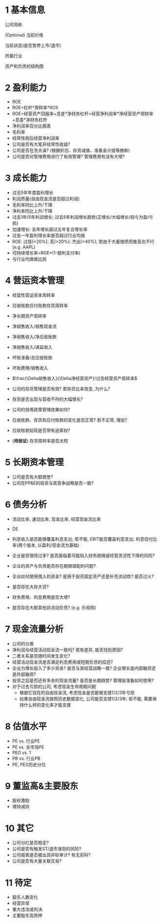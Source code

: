 # 1 基本信息

公司简称

(Optional) 当前价格

当前状态(是否暂停上市/退市)

所属行业

资产和负债的结构图

# 2 盈利能力

* ROE
* ROE=杠杆\*周转率\*ROS
* ROE=经营资产回报率+息差\*净财务杠杆=经营净利润率\*净经营资产周转率+息差\*净财务杠杆
* 净利润率百分比报表
* 毛利率
* 经常性税后经营净利润率
* 公司是否有大笔非经常性收益?
* 公司是否在洗大澡? (根据折旧、存货减值、准备金计提等推断)
* 公司是否对管理费用进行了有效管理? 管理费用有没有大增?

# 3 成长能力

* 过去5年年度盈利增长
* 利润质量(自由现金流是否超过利润)
* 毛利率同比上升/下降
* 净利率同比上升/下降
* 过去1年/5年利润增长; 过去5年利润增长趋势(正增长/大幅增长/扭亏为盈/亏损)
* 加速增长: 去年增长超过五年复合增长率
* 过去一年盈利增长率是否超过行业均值
* ROE: 过低(<20%); 高(>20%); 杰出(>40%); 若由于大量借债而推高也不行(e.g. AAPL)
* 可持续增长率=ROE\*(1-股利支付率)
* 与行业均值做比较

# 4 营运资本管理

* 经营性营运资本周转率
* 应收账款应付账款存货周转率
* 净长期资产周转率
* 净销售收入/销售现金流
* 净销售收入/净应收账款
* 净销售收入/递延收入
* 坏账准备/总应收账款
* 坏账费用/销售收入
* $\frac{\Delta销售收入}{\Delta净经营资产}/过去经营资产周转率$



* 公司的存货管理是否有效? 若存货比率改变, 为什么?
* 存货是否出现与营收不符的大幅增长?
* 公司的信用政策管理效果如何?
* 应收账款、存货和应付账款的变化是否正常? 若不正常, 理由?
* 应收账款贴现是否带有追索权?
* (**待验证**) 存货周转率是否太短

# 5 长期资本管理

* 公司是否有大额商誉?
* 公司在PP&E的投资与其竞争战略是否一致?

# 6 债务分析

* 流动比率, 速动比率, 现金比率, 经营现金流比率
* DE
* 利息收入是否能够覆盖利息支出; 若不能, EBIT能否覆盖利息支出; 利息偿付比率(两个版本, 以盈利/现金流为基础)



* 企业是否借债过多? 是否面临着可能陷入财务困境或经营灵活性下降的风险?
* 企业的资产与负债是否存在期限错配的问题?
* 企业如何使用借入的资金? 是用于投资固定资产还是补充流动性? 是否过火?
* 是否存在大存大贷?
* 财务费用、利息费用是否大增?
* 是否存在大额其他非流动负债? (e.g. 乐视网)

# 7 现金流量分析

* 公司的分类
* 净利润与经营活动现金流一致吗? 若有差异, 能否找到原因?
* 二者关系是否随时间发生变化?
* 经营活动现金流是否满足利息费用或短期负债的偿还?
* 企业为增长投入了多少资金? 是否与其经营战略一致? 企业增长是内部融资还是外部融资?
* 投资之后是否还有多余的现金流量? 是否是长期趋势? 管理层准备如何使用?
* 对于过去亏损的公司, 考虑现金生命周期问题
  * 根据它现在的自由现金流, 考虑现金是否能够支撑1/2/3年亏损
  * 如果自由现金流按照历史数据变化, 公司能否支撑1/2/3年; 若不能, 需要保持什么样的变化率才能支撑

# 8 估值水平

* PE vs. 行业PE
* PE vs. 全市场PE
* PEG vs. 1
* PB vs. 行业PB
* PE, PEG历史分位

# 9 董监高&主要股东

* 股权激励
* 增持减持

# 10 其它

* 公司分红是否稳定?
* 公司是否有触发ST/退市准则的风险?
* 公司报表是否被出具非标审计? 有无前科?
* 公司是否有大量关联交易?

# 11 待定

* 股东人数变化
* 经营异常
* 重大违法或判决
* 主要股东高质押
